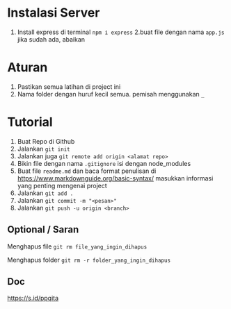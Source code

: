 # Instalasi Server

1. Install express di terminal `npm i express`
   2.buat file dengan nama `app.js` jika sudah ada, abaikan

# Aturan

1. Pastikan semua latihan di project ini
2. Nama folder dengan huruf kecil semua. pemisah menggunakan `_`

# Tutorial

1. Buat Repo di Github
2. Jalankan `git init`
3. Jalankan juga `git remote add origin <alamat repo>`
4. Bikin file dengan nama `.gitignore`
   isi dengan node_modules
5. Buat file `readme.md` dan baca format penulisan di https://www.markdownguide.org/basic-syntax/
   masukkan informasi yang penting mengenai project
6. Jalankan `git add .`
7. Jalankan `git commit -m "<pesan>"`
8. Jalankan `git push -u origin <branch>`

## Optional / Saran

Menghapus file
`git rm file_yang_ingin_dihapus`

Menghapus folder
`git rm -r folder_yang_ingin_dihapus`

## Doc

https://s.id/ppqita
